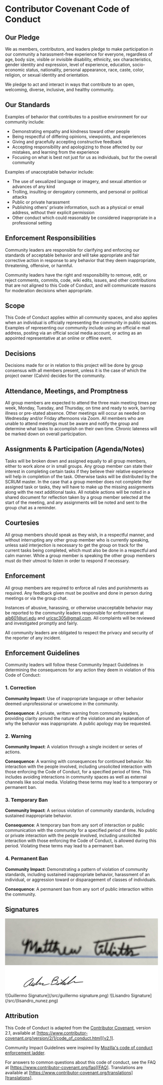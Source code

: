 
# Contributor Covenant Code of Conduct

## Our Pledge

We as members, contributors, and leaders pledge to make participation in our
community a harassment-free experience for everyone, regardless of age, body
size, visible or invisible disability, ethnicity, sex characteristics, gender
identity and expression, level of experience, education, socio-economic status,
nationality, personal appearance, race, caste, color, religion, or sexual
identity and orientation.

We pledge to act and interact in ways that contribute to an open, welcoming,
diverse, inclusive, and healthy community.

## Our Standards

Examples of behavior that contributes to a positive environment for our
community include:

* Demonstrating empathy and kindness toward other people
* Being respectful of differing opinions, viewpoints, and experiences
* Giving and gracefully accepting constructive feedback
* Accepting responsibility and apologizing to those affected by our mistakes,
  and learning from the experience
* Focusing on what is best not just for us as individuals, but for the overall
  community

Examples of unacceptable behavior include:

* The use of sexualized language or imagery, and sexual attention or advances of
  any kind
* Trolling, insulting or derogatory comments, and personal or political attacks
* Public or private harassment
* Publishing others' private information, such as a physical or email address,
  without their explicit permission
* Other conduct which could reasonably be considered inappropriate in a
  professional setting

## Enforcement Responsibilities

Community leaders are responsible for clarifying and enforcing our standards of
acceptable behavior and will take appropriate and fair corrective action in
response to any behavior that they deem inappropriate, threatening, offensive,
or harmful.

Community leaders have the right and responsibility to remove, edit, or reject
comments, commits, code, wiki edits, issues, and other contributions that are
not aligned to this Code of Conduct, and will communicate reasons for moderation
decisions when appropriate.

## Scope

This Code of Conduct applies within all community spaces, and also applies when
an individual is officially representing the community in public spaces.
Examples of representing our community include using an official e-mail address,
posting via an official social media account, or acting as an appointed
representative at an online or offline event.

## Decisions

Decisions made for or in relation to this project will be done by group consensus with all members present, unless it is the case of which the project owner (Calvin) decides for the community.


## Attendance, Meetings, and Promptness

All group members are expected to attend the three main meeting times per week, Monday, Tuesday, and Thursday, on time and ready to work, barring illness or pre-stated absence. Other meetings will occur as needed on Wednesday and/or Friday afternoons via Zoom. All members who are unable to attend meetings must be aware and notify the group and determine what tasks to accomplish on their own time. Chronic lateness will be marked down on overall participation.

## Assignments & Participation (Agenda/Notes)

Tasks will be broken down and assigned equally to all group members, either to work alone or in small groups.
Any group member can state their interest in completing certain tasks if they believe their relative experience will help in completion of the task. Otherwise tasks will be distributed by the SCRUM master.
In the case that a group member does not complete their assigned task or tasks, they will have to make up the missing assignments along with the next additional tasks.
All notable actions will be noted in a shared document for reflection taken by a group member selected at the start of the meeting, and any assignments will be noted and sent to the group chat as a reminder.

## Courtesies

All group members should speak as they wish, in a respectful manner, and without interrupting any other group member who is currently speaking, unless said interjection is necessary to get the group on track for the current tasks being completed, which must also be done in a respectful and calm manner. While a group member is speaking the other group members must do their utmost to listen in order to respond if necessary.

## Enforcement

All group members are required to enforce all rules and punishments as required. Any feedback given must be positive and done in person during meetings or via the group chat.

Instances of abusive, harassing, or otherwise unacceptable behavior may be
reported to the community leaders responsible for enforcement at
ajb601@uri.edu and uricsc305@gmail.com.
All complaints will be reviewed and investigated promptly and fairly.

All community leaders are obligated to respect the privacy and security of the
reporter of any incident.

## Enforcement Guidelines

Community leaders will follow these Community Impact Guidelines in determining
the consequences for any action they deem in violation of this Code of Conduct:

### 1. Correction

**Community Impact**: Use of inappropriate language or other behavior deemed
unprofessional or unwelcome in the community.

**Consequence**: A private, written warning from community leaders, providing
clarity around the nature of the violation and an explanation of why the
behavior was inappropriate. A public apology may be requested.

### 2. Warning

**Community Impact**: A violation through a single incident or series of
actions.

**Consequence**: A warning with consequences for continued behavior. No
interaction with the people involved, including unsolicited interaction with
those enforcing the Code of Conduct, for a specified period of time. This
includes avoiding interactions in community spaces as well as external channels
like social media. Violating these terms may lead to a temporary or permanent
ban.

### 3. Temporary Ban

**Community Impact**: A serious violation of community standards, including
sustained inappropriate behavior.

**Consequence**: A temporary ban from any sort of interaction or public
communication with the community for a specified period of time. No public or
private interaction with the people involved, including unsolicited interaction
with those enforcing the Code of Conduct, is allowed during this period.
Violating these terms may lead to a permanent ban.

### 4. Permanent Ban

**Community Impact**: Demonstrating a pattern of violation of community
standards, including sustained inappropriate behavior, harassment of an
individual, or aggression toward or disparagement of classes of individuals.

**Consequence**: A permanent ban from any sort of public interaction within the
community.


## Signatures
![Matthew Tibbitts's signature](/src/tibbitts_signature.jpg)
![Andrew Bilodeau's signature](/src/Signature.png)
![Guillermo Signature](/src/guillermo signature.png)
![Lisandro Signature](/src/(lisandro_nunez.png)


## Attribution

This Code of Conduct is adapted from the [Contributor Covenant][homepage],
version 2.1, available at
[https://www.contributor-covenant.org/version/2/1/code_of_conduct.html][v2.1].

Community Impact Guidelines were inspired by
[Mozilla's code of conduct enforcement ladder][Mozilla CoC].

For answers to common questions about this code of conduct, see the FAQ at
[https://www.contributor-covenant.org/faq][FAQ]. Translations are available at
[https://www.contributor-covenant.org/translations][translations].

[homepage]: https://www.contributor-covenant.org
[v2.1]: https://www.contributor-covenant.org/version/2/1/code_of_conduct.html
[Mozilla CoC]: https://github.com/mozilla/diversity
[FAQ]: https://www.contributor-covenant.org/faq
[translations]: https://www.contributor-covenant.org/translations

